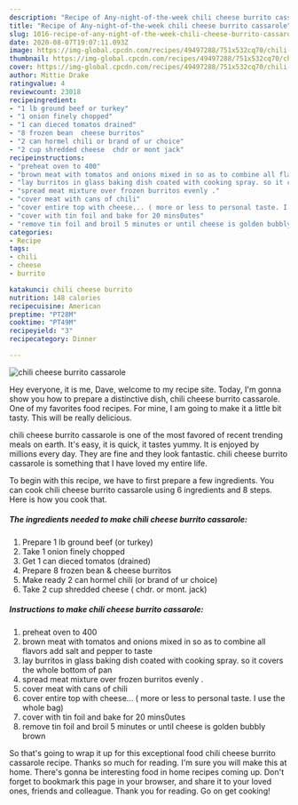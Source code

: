 ```yaml
---
description: "Recipe of Any-night-of-the-week chili cheese burrito cassarole"
title: "Recipe of Any-night-of-the-week chili cheese burrito cassarole"
slug: 1016-recipe-of-any-night-of-the-week-chili-cheese-burrito-cassarole
date: 2020-08-07T19:07:11.093Z
image: https://img-global.cpcdn.com/recipes/49497288/751x532cq70/chili-cheese-burrito-cassarole-recipe-main-photo.jpg
thumbnail: https://img-global.cpcdn.com/recipes/49497288/751x532cq70/chili-cheese-burrito-cassarole-recipe-main-photo.jpg
cover: https://img-global.cpcdn.com/recipes/49497288/751x532cq70/chili-cheese-burrito-cassarole-recipe-main-photo.jpg
author: Mittie Drake
ratingvalue: 4
reviewcount: 23018
recipeingredient:
- "1 lb ground beef or turkey"
- "1 onion finely chopped"
- "1 can dieced tomatos drained"
- "8 frozen bean  cheese burritos"
- "2 can hormel chili or brand of ur choice"
- "2 cup shredded cheese  chdr or mont jack"
recipeinstructions:
- "preheat oven to 400"
- "brown meat with tomatos and onions mixed in so as to combine all flavors add salt and pepper to taste"
- "lay burritos in glass baking dish coated with cooking spray. so it covers the whole bottom of pan"
- "spread meat mixture over frozen burritos evenly ."
- "cover meat with cans of chili"
- "cover entire top with cheese... ( more or less to personal taste. I use the whole bag)"
- "cover with tin foil and bake for 20 mins0utes"
- "remove tin foil and broil 5 minutes or until cheese is golden bubbly brown"
categories:
- Recipe
tags:
- chili
- cheese
- burrito

katakunci: chili cheese burrito 
nutrition: 148 calories
recipecuisine: American
preptime: "PT28M"
cooktime: "PT49M"
recipeyield: "3"
recipecategory: Dinner

---
```



![chili cheese burrito cassarole](https://img-global.cpcdn.com/recipes/49497288/751x532cq70/chili-cheese-burrito-cassarole-recipe-main-photo.jpg)

Hey everyone, it is me, Dave, welcome to my recipe site. Today, I'm gonna show you how to prepare a distinctive dish, chili cheese burrito cassarole. One of my favorites food recipes. For mine, I am going to make it a little bit tasty. This will be really delicious.

chili cheese burrito cassarole is one of the most favored of recent trending meals on earth. It's easy, it is quick, it tastes yummy. It is enjoyed by millions every day. They are fine and they look fantastic. chili cheese burrito cassarole is something that I have loved my entire life.




To begin with this recipe, we have to first prepare a few ingredients. You can cook chili cheese burrito cassarole using 6 ingredients and 8 steps. Here is how you cook that.

<!--inarticleads1-->

##### The ingredients needed to make chili cheese burrito cassarole:

1. Prepare 1 lb ground beef (or turkey)
1. Take 1 onion finely chopped
1. Get 1 can dieced tomatos (drained)
1. Prepare 8 frozen bean &amp; cheese burritos
1. Make ready 2 can hormel chili (or brand of ur choice)
1. Take 2 cup shredded cheese ( chdr. or mont. jack)




<!--inarticleads2-->

##### Instructions to make chili cheese burrito cassarole:

1. preheat oven to 400
1. brown meat with tomatos and onions mixed in so as to combine all flavors add salt and pepper to taste
1. lay burritos in glass baking dish coated with cooking spray. so it covers the whole bottom of pan
1. spread meat mixture over frozen burritos evenly .
1. cover meat with cans of chili
1. cover entire top with cheese... ( more or less to personal taste. I use the whole bag)
1. cover with tin foil and bake for 20 mins0utes
1. remove tin foil and broil 5 minutes or until cheese is golden bubbly brown




So that's going to wrap it up for this exceptional food chili cheese burrito cassarole recipe. Thanks so much for reading. I'm sure you will make this at home. There's gonna be interesting food in home recipes coming up. Don't forget to bookmark this page in your browser, and share it to your loved ones, friends and colleague. Thank you for reading. Go on get cooking!
